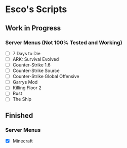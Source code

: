 # Esco's Scripts

## Work in Progress

### Server Menus (Not 100% Tested and Working)

- [ ] 7 Days to Die
- [ ] ARK: Survival Evolved
- [ ] Counter-Strike 1.6
- [ ] Counter-Strike Source
- [ ] Counter-Strike Global Offensive
- [ ] Garrys Mod
- [ ] Killing Floor 2
- [ ] Rust
- [ ] The Ship

## Finished

### Server Menus
- [X] Minecraft

